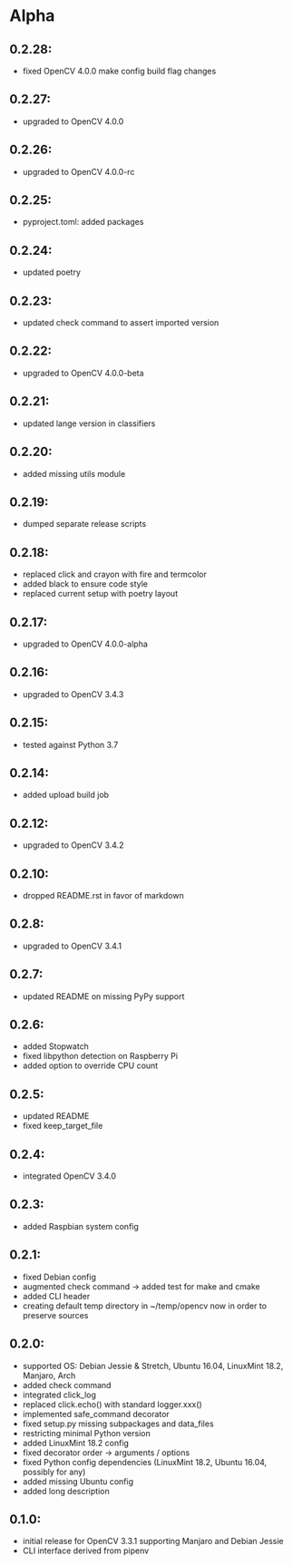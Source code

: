 # Alpha

## 0.2.28:
 - fixed OpenCV 4.0.0 make config build flag changes
## 0.2.27:
 - upgraded to OpenCV 4.0.0
## 0.2.26:
 - upgraded to OpenCV 4.0.0-rc
## 0.2.25:
 - pyproject.toml: added packages
## 0.2.24:
 - updated poetry
## 0.2.23:
 - updated check command to assert imported version
## 0.2.22:
 - upgraded to OpenCV 4.0.0-beta
## 0.2.21:
 - updated lange version in classifiers
## 0.2.20:
 - added missing utils module
## 0.2.19:
 - dumped separate release scripts
## 0.2.18:
 - replaced click and crayon with fire and termcolor
 - added black to ensure code style
 - replaced current setup with poetry layout
## 0.2.17:
 - upgraded to OpenCV 4.0.0-alpha
## 0.2.16:
 - upgraded to OpenCV 3.4.3
## 0.2.15:
 - tested against Python 3.7
## 0.2.14:
 - added upload build job
## 0.2.12:
 - upgraded to OpenCV 3.4.2
## 0.2.10:
 - dropped README.rst in favor of markdown
## 0.2.8:
 - upgraded to OpenCV 3.4.1
## 0.2.7:
 - updated README on missing PyPy support
## 0.2.6:
 - added Stopwatch
 - fixed libpython detection on Raspberry Pi
 - added option to override CPU count
## 0.2.5:
 - updated README
 - fixed keep_target_file
## 0.2.4:
 - integrated OpenCV 3.4.0
## 0.2.3:
 - added Raspbian system config
## 0.2.1:
 - fixed Debian config
 - augmented check command -> added test for make and cmake
 - added CLI header
 - creating default temp directory in ~/temp/opencv now in order to preserve sources
## 0.2.0:
 - supported OS: Debian Jessie & Stretch, Ubuntu 16.04, LinuxMint 18.2, Manjaro, Arch
 - added check command
 - integrated click_log
 - replaced click.echo() with standard logger.xxx()
 - implemented safe_command decorator
 - fixed setup.py missing subpackages and data_files
 - restricting minimal Python version
 - added LinuxMint 18.2 config
 - fixed decorator order -> arguments / options
 - fixed Python config dependencies (LinuxMint 18.2, Ubuntu 16.04, possibly for any)
 - added missing Ubuntu config
 - added long description
## 0.1.0:
 - initial release for OpenCV 3.3.1 supporting Manjaro and Debian Jessie
 - CLI interface derived from pipenv
